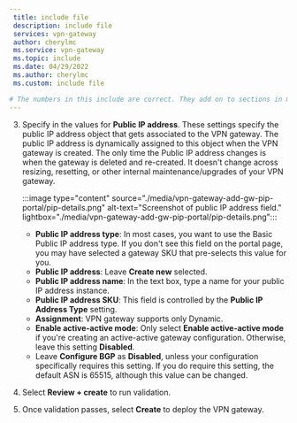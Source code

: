 ```yaml
---
 title: include file
 description: include file
 services: vpn-gateway
 author: cherylmc
 ms.service: vpn-gateway
 ms.topic: include
 ms.date: 04/29/2022
 ms.author: cherylmc
 ms.custom: include file

# The numbers in this include are correct. They add on to sections in multiple articles that are already numbered.
---
```

3. Specify in the values for **Public IP address**. These settings specify the public IP address object that gets associated to the VPN gateway. The public IP address is dynamically assigned to this object when the VPN gateway is created. The only time the Public IP address changes is when the gateway is deleted and re-created. It doesn't change across resizing, resetting, or other internal maintenance/upgrades of your VPN gateway.

   :::image type="content" source="./media/vpn-gateway-add-gw-pip-portal/pip-details.png" alt-text="Screenshot of public IP address field." lightbox="./media/vpn-gateway-add-gw-pip-portal/pip-details.png":::

     * **Public IP address type**: In most cases, you want to use the Basic Public IP address type. If you don't see this field on the portal page, you may have selected a gateway SKU that pre-selects this value for you.
     * **Public IP address**: Leave **Create new** selected.
     * **Public IP address name**: In the text box, type a name for your public IP address instance.
     * **Public IP address SKU**: This field is controlled by the **Public IP Address Type** setting.
     * **Assignment**: VPN gateway supports only Dynamic.
     * **Enable active-active mode**: Only select **Enable active-active mode** if you're creating an active-active gateway configuration. Otherwise, leave this setting **Disabled**.
     * Leave **Configure BGP** as **Disabled**, unless your configuration specifically requires this setting. If you do require this setting, the default ASN is 65515, although this value can be changed.
4. Select **Review + create** to run validation.
5. Once validation passes, select **Create** to deploy the VPN gateway.
